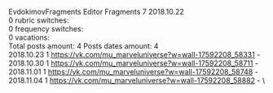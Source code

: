 EvdokimovFragments	Editor Fragments 7 2018.10.22\
0 rubric switches:\
0 frequency switches:\
0 vacations:\
Total posts amount: 4	Posts dates amount: 4\
2018.10.23 1 https://vk.com/mu_marveluniverse?w=wall-17592208_58331 -	\
2018.10.30 1 https://vk.com/mu_marveluniverse?w=wall-17592208_58711 -	\
2018.11.01 1 https://vk.com/mu_marveluniverse?w=wall-17592208_58748 -	\
2018.11.04 1 https://vk.com/mu_marveluniverse?w=wall-17592208_58882 -	\
